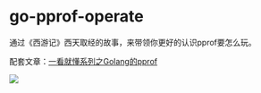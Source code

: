 # go-pprof-operate

通过《西游记》西天取经的故事，来带领你更好的认识pprof要怎么玩。

配套文章：[一看就懂系列之Golang的pprof](https://juejin.im/post/5e5b6591518825492f771540)

![](https://user-gold-cdn.xitu.io/2020/3/2/1709a0b8da0606eb?w=960&h=1084&f=png&s=824641)